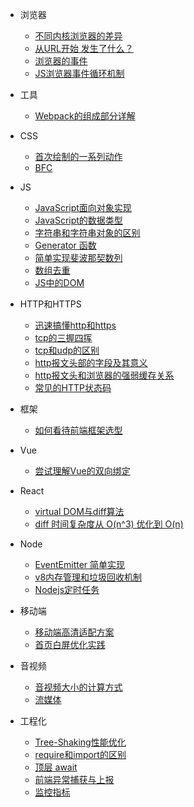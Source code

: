 <!--
 * @Author: your name
 * @Date: 2021-04-15 14:11:00
 * @LastEditTime: 2021-06-07 14:57:29
 * @LastEditors: Please set LastEditors
 * @Description: In User Settings Edit
 * @FilePath: /my-docs/docs/_sidebar.md
-->
- 浏览器
  - [不同内核浏览器的差异](4234234234.md)
  - [从URL开始 发生了什么？](92364928.md)
  - [浏览器的事件](6265435.md)
  - [JS浏览器事件循环机制](1969836432.md)

- 工具
  - [Webpack的组成部分详解](6958275945.md)
    
- CSS
  - [首次绘制的一系列动作](92645987593.md)
  - [BFC](29349834.md)

- JS
  - [JavaScript面向对象实现](7697492387.md)
  - [JavaScript的数据类型](309476933.md)
  - [字符串和字符串对象的区别](423522352.md)
  - [Generator 函数](60234702.md)
  - [简单实现斐波那契数列](92348923.md)
  - [数组去重](65386923.md)
  - [JS中的DOM](296494422.md)

- HTTP和HTTPS
  - [迅速搞懂http和https](697023424.md)
  - [tcp的三握四挥](8623454.md)
  - [tcp和udp的区别](642073242.md)
  - [http报文头部的字段及其意义](46926484.md)
  - [http报文头和浏览器的强弱缓存关系](6047613.md)
  - [常见的HTTP状态码](380476924.md)

- 框架
  - [如何看待前端框架选型](81461207.md)

- Vue
  - [尝试理解Vue的双向绑定](11077628.md)

- React
  - [virtual DOM与diff算法](8943802.md)
  - [diff 时间复杂度从 O(n^3) 优化到 O(n) ](6406947234.md)

- Node
  - [EventEmitter 简单实现](96364926.md)
  - [v8内存管理和垃圾回收机制](926348643.md)
  - [Nodejs定时任务](546923864.md)

- 移动端
  - [移动端高清适配方案](103841964.md)
  - [首页白屏优化实践](96429643.md)
  

- 音视频
  - [音视频大小的计算方式](402742734.md)
  - [流媒体](962836925.md)

- 工程化
  - [Tree-Shaking性能优化](684647234.md)
  - [require和import的区别](7203470234.md)
  - [顶层 await](69273403.md)
  - [前端异常捕获与上报](65934922.md)
  - [监控指标](9462942.md)

